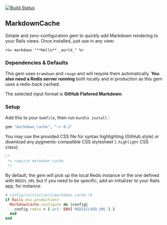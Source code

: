 [![Build Status](https://travis-ci.org/ssaunier/markdown_cache.svg?branch=master)](https://travis-ci.org/ssaunier/markdown_cache)

## MarkdownCache

Simple and zero-configuration gem to quickly add Markdown rendering to your Rails views. Once installed, just use in any view:

```erb
<%= markdown "**Hello** _world_" %>
```

### Dependencies & Defaults

This gem uses `kramdown` and `rouge` and will require them automatically. **You also need a Redis server running** both locally and in production as this gem uses a redis-back cached.

The selected input format is **GitHub Flafored Markdown**.

### Setup

Add this to your `Gemfile`, then run `bundle install` :

```ruby
gem "markdown_cache", "~> 0.1"
```

You may use the provided CSS file for syntax highlighting (GitHub style) or download any pygments-compatible CSS stylesheet (`.highlight` CSS class):

```css
/*
 *= require markdown_cache
 */
```

By default, the gem will pick up the local Redis instance or the one defined with `REDIS_URL` but if you need to be specific, add an initializer to your Rails app, for instance:

```ruby
# config/initializers/markdown_cache.rb
if Rails.env.production?
  MarkdownCache.configure do |config|
    config.redis = { url: ENV['REDISCLOUD_URL'] }
  end
end
```

